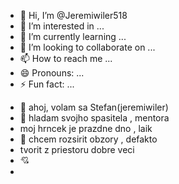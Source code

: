 - 👋 Hi, I’m @Jeremiwiler518
- 👀 I’m interested in ...
- 🌱 I’m currently learning ...
- 💞️ I’m looking to collaborate on ...
- 📫 How to reach me ...
- 😄 Pronouns: ...
- ⚡ Fun fact: ...

<!---
Jeremiwiler518/Jeremiwiler518 is a ✨ special ✨ repository because its `README.md` (this file) appears on your GitHub profile.
You can click the Preview link to take a look at your changes.
--->
- 👋 ahoj, volam sa Stefan(jeremiwiler)
- 👀 hladam svojho spasitela , mentora
-    moj hrncek je prazdne dno , laik
- 🌱 chcem rozsirit obzory , defakto
-    tvorit z priestoru dobre veci
- 💘 
-    

